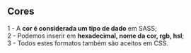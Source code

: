 ## Cores ##

1 - A <b>cor é considerada um tipo de dado</b> em SASS; <br>
2 - Podemos inserir em <b>hexadecimal, nome da cor, rgb, hsl</b>; <br>
3 - Todos estes formatos também são aceitos em CSS.
